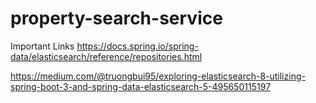 # property-search-service
Important Links
https://docs.spring.io/spring-data/elasticsearch/reference/repositories.html

https://medium.com/@truongbui95/exploring-elasticsearch-8-utilizing-spring-boot-3-and-spring-data-elasticsearch-5-495650115197
